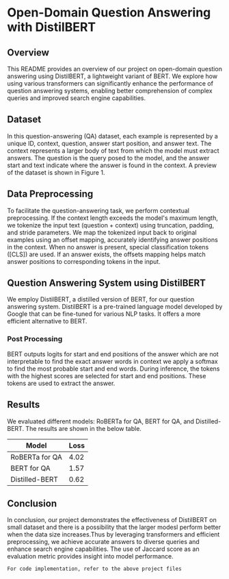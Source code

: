 # Open-Domain Question Answering with DistilBERT

## Overview

This README provides an overview of our project on open-domain question answering using DistilBERT, a lightweight variant of BERT. We explore how using various transformers can significantly enhance the performance of question answering systems, enabling better comprehension of complex queries and improved search engine capabilities.

## Dataset

In this question-answering (QA) dataset, each example is represented by a unique ID, context, question, answer start position, and answer text. The context represents a larger body of text from which the model must extract answers. The question is the query posed to the model, and the answer start and text indicate where the answer is found in the context. A preview of the dataset is shown in Figure 1.

## Data Preprocessing

To facilitate the question-answering task, we perform contextual preprocessing. If the context length exceeds the model's maximum length, we tokenize the input text (question + context) using truncation, padding, and stride parameters. We map the tokenized input back to original examples using an offset mapping, accurately identifying answer positions in the context. When no answer is present, special classification tokens ([CLS]) are used. If an answer exists, the offsets mapping helps match answer positions to corresponding tokens in the input.

## Question Answering System using DistilBERT

We employ DistilBERT, a distilled version of BERT, for our question answering system. DistilBERT is a pre-trained language model developed by Google that can be fine-tuned for various NLP tasks. It offers a more efficient alternative to BERT.


### Post Processing

BERT outputs logits for start and end positions of the answer which are not interpretable to find the exact answer words in context we apply a softmax to find the most probable start and end words. During inference, the tokens with the highest scores are selected for start and end positions. These tokens are used to extract the answer.

## Results

We evaluated different models: RoBERTa for QA, BERT for QA, and Distilled-BERT. The results are shown in the below table.

| Model          | Loss  |
|----------------|-------|
| RoBERTa for QA | 4.02  |
| BERT for QA    | 1.57  |
| Distilled-BERT | 0.62  |


## Conclusion

In conclusion, our project demonstrates the effectiveness of DistilBERT on small dataset and there is a possibility that the larger modesl perform better when the data size increases.Thus by leveraging transformers and efficient preprocessing, we achieve accurate answers to diverse queries and enhance search engine capabilities. The use of Jaccard score as an evaluation metric provides insight into model performance.

` For code implementation, refer to the above project files `
